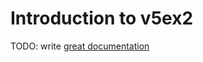 # Introduction to v5ex2

TODO: write [great documentation](http://jacobian.org/writing/what-to-write/)
